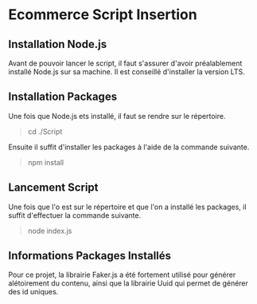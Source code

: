 # Ecommerce Script Insertion

## Installation Node.js
Avant de pouvoir lancer le script, il faut s'assurer d'avoir préalablement installé Node.js sur sa machine. Il est conseillé d'installer la version LTS.

## Installation Packages
Une fois que Node.js ets installé, il faut se rendre sur le répertoire.

> cd ./Script

Ensuite il suffit d'installer les packages à l'aide de la commande suivante.

> npm install

## Lancement Script
Une fois que l'o est sur le répertoire et que l'on a installé les packages, il suffit d'effectuer la commande suivante.

> node index.js

## Informations Packages Installés
Pour ce projet, la librairie Faker.js a été fortement utilisé pour générer alétoirement du contenu, ainsi que la librairie Uuid qui permet de générer des id uniques.